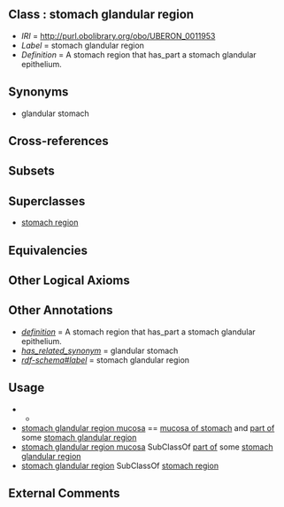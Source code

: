 
## Class : stomach glandular region

 * *IRI* = http://purl.obolibrary.org/obo/UBERON_0011953
 * *Label* = stomach glandular region
 * *Definition* = A stomach region that has_part a stomach glandular epithelium.

## Synonyms

 * glandular stomach

## Cross-references


## Subsets


## Superclasses

 * [stomach region](../../UBERON/34/UBERON_0009034.md)

## Equivalencies


## Other Logical Axioms


## Other Annotations

 * *[definition](../../IAO/15/IAO_0000115.md)* = A stomach region that has_part a stomach glandular epithelium.
 * *[has_related_synonym](../../ym/oboInOwl#hasRelatedSynonym.md)* = glandular stomach
 * *[rdf-schema#label](../../el/rdf-schema#label.md)* = stomach glandular region

## Usage

 * -
 * [stomach glandular region mucosa](../../UBERON/31/UBERON_0006931.md) == [mucosa of stomach](../../UBERON/99/UBERON_0001199.md) and [part of](../../BFO/50/BFO_0000050.md) some [stomach glandular region](../../UBERON/53/UBERON_0011953.md)
 * [stomach glandular region mucosa](../../UBERON/31/UBERON_0006931.md) SubClassOf [part of](../../BFO/50/BFO_0000050.md) some [stomach glandular region](../../UBERON/53/UBERON_0011953.md)
 * [stomach glandular region](../../UBERON/53/UBERON_0011953.md) SubClassOf [stomach region](../../UBERON/34/UBERON_0009034.md)

## External Comments


